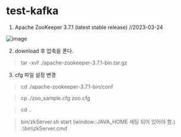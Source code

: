 # test-kafka

1. Apache ZooKeeper 3.7.1 (latest stable release) //2023-03-24

![image](https://user-images.githubusercontent.com/13308117/227393350-d8051cab-3fab-48ca-aaa4-49bc1118139d.png)

2. download 후 압축을 푼다.
> tar -xvf ./apache-zookeeper-3.7.1-bin.tar.gz

3. cfg 파일 설정 변경
> cd ./apache-zookeeper-3.7.1-bin/conf

> cp ./zoo_sample.cfg zoo.cfg

> cd ..

> bin/zkServer.sh start
(window::JAVA_HOME 세팅 되어 있어야 함.)
> .\bin\zkServer.cmd     